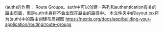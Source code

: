 (auth)的作用：
Route Groups。auth中可以创建一系列和authentication有关的路由页面，但是auth本身将不会出现在路由的路径中。
本文件夹中的layout.tsx将为(auth)中的路由创建布局视图
https://nextjs.org/docs/app/building-your-application/routing/route-groups
